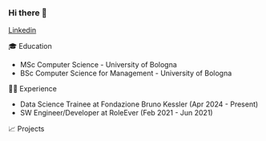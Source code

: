 ### Hi there 👋
[Linkedin](https://www.linkedin.com/in/accornero-andrea/)

🎓 Education
* MSc Computer Science - University of Bologna
* BSc Computer Science for Management - University of Bologna


👨‍💻 Experience
* Data Science Trainee at Fondazione Bruno Kessler (Apr 2024 -  Present)
* SW Engineer/Developer at RoleEver (Feb 2021 - Jun 2021)

📈 Projects 
